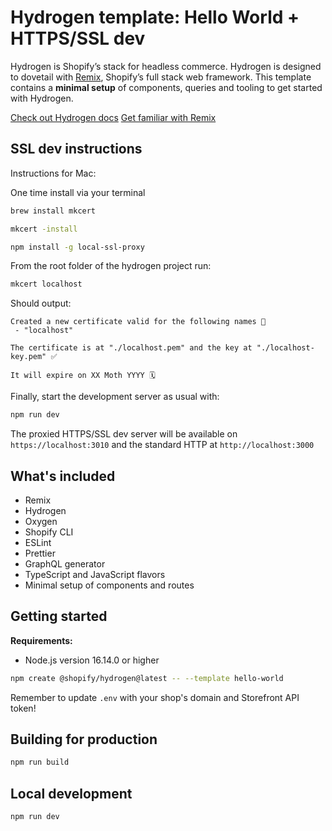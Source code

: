 # Hydrogen template: Hello World + HTTPS/SSL dev

Hydrogen is Shopify’s stack for headless commerce. Hydrogen is designed to dovetail with [Remix](https://remix.run/), Shopify’s full stack web framework. This template contains a **minimal setup** of components, queries and tooling to get started with Hydrogen.

[Check out Hydrogen docs](https://shopify.dev/custom-storefronts/hydrogen)
[Get familiar with Remix](https://remix.run/docs/en/v1)

## SSL dev instructions

Instructions for Mac:

One time install via your terminal

```bash
brew install mkcert
```

```bash
mkcert -install
```

```bash
npm install -g local-ssl-proxy
```

From the root folder of the hydrogen project run:

```bash
mkcert localhost
```

Should output:

```bas
Created a new certificate valid for the following names 📜
 - "localhost"

The certificate is at "./localhost.pem" and the key at "./localhost-key.pem" ✅

It will expire on XX Moth YYYY 🗓
```

Finally, start the development server as usual with:

```bash
npm run dev
```

The proxied HTTPS/SSL dev server will be available on `https://localhost:3010` and
the standard HTTP at `http://localhost:3000`

## What's included

- Remix
- Hydrogen
- Oxygen
- Shopify CLI
- ESLint
- Prettier
- GraphQL generator
- TypeScript and JavaScript flavors
- Minimal setup of components and routes

## Getting started

**Requirements:**

- Node.js version 16.14.0 or higher

```bash
npm create @shopify/hydrogen@latest -- --template hello-world
```

Remember to update `.env` with your shop's domain and Storefront API token!

## Building for production

```bash
npm run build
```

## Local development

```bash
npm run dev
```
